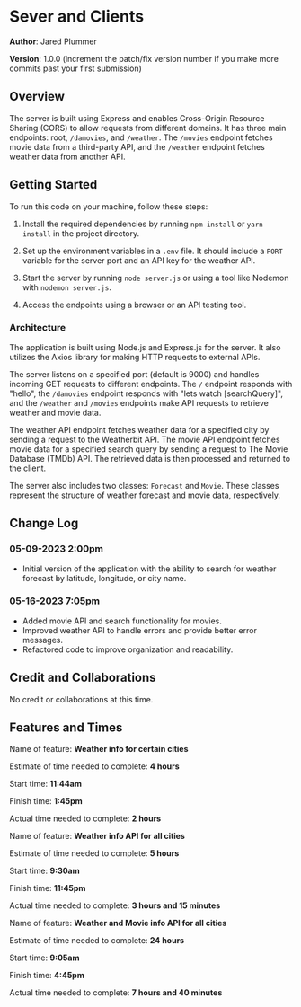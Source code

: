 # Sever and Clients

**Author**: Jared Plummer

**Version**: 1.0.0 (increment the patch/fix version number if you make more commits past your first submission)

## Overview

The server is built using Express and enables Cross-Origin Resource Sharing (CORS) to allow requests from different domains. It has three main endpoints: root, `/damovies`, and `/weather`. The `/movies` endpoint fetches movie data from a third-party API, and the `/weather` endpoint fetches weather data from another API.

## Getting Started

To run this code on your machine, follow these steps:

1. Install the required dependencies by running `npm install` or `yarn install` in the project directory.

2. Set up the environment variables in a `.env` file. It should include a `PORT` variable for the server port and an API key for the weather API.

3. Start the server by running `node server.js` or using a tool like Nodemon with `nodemon server.js`.

4. Access the endpoints using a browser or an API testing tool.

### Architecture

The application is built using Node.js and Express.js for the server. It also utilizes the Axios library for making HTTP requests to external APIs.

The server listens on a specified port (default is 9000) and handles incoming GET requests to different endpoints. The `/` endpoint responds with "hello", the `/damovies` endpoint responds with "lets watch [searchQuery]", and the `/weather` and `/movies` endpoints make API requests to retrieve weather and movie data.

The weather API endpoint fetches weather data for a specified city by sending a request to the Weatherbit API. The movie API endpoint fetches movie data for a specified search query by sending a request to The Movie Database (TMDb) API. The retrieved data is then processed and returned to the client.

The server also includes two classes: `Forecast` and `Movie`. These classes represent the structure of weather forecast and movie data, respectively.

## Change Log

### 05-09-2023 2:00pm

- Initial version of the application with the ability to search for weather forecast by latitude, longitude, or city name.

### 05-16-2023 7:05pm

- Added movie API and search functionality for movies.
- Improved weather API to handle errors and provide better error messages.
- Refactored code to improve organization and readability.

## Credit and Collaborations

No credit or collaborations at this time.

## Features and Times
<!-- Lab 6  -->
Name of feature: **Weather info for certain cities**

Estimate of time needed to complete: **4 hours**

Start time: **11:44am**

Finish time: **1:45pm**

Actual time needed to complete: **2 hours**

<!-- Lab 7 -->
Name of feature: **Weather info API for all cities**

Estimate of time needed to complete: **5 hours**

Start time: **9:30am**

Finish time: **11:45pm**

Actual time needed to complete: **3 hours and 15 minutes**

<!-- Lab 8 -->
Name of feature: **Weather and Movie info API for all cities**

Estimate of time needed to complete: **24 hours**

Start time: **9:05am**

Finish time: **4:45pm**

Actual time needed to complete: **7 hours and 40 minutes**
